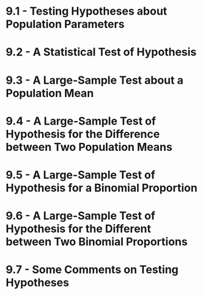 # 9.1 - Testing Hypotheses about Population Parameters
# 9.2 - A Statistical Test of Hypothesis
# 9.3 - A Large-Sample Test about a Population Mean
# 9.4 - A Large-Sample Test of Hypothesis for the Difference between Two Population Means
# 9.5 - A Large-Sample Test of Hypothesis for a Binomial Proportion
# 9.6 - A Large-Sample Test of Hypothesis for the Different between Two Binomial Proportions
# 9.7 - Some Comments on Testing Hypotheses